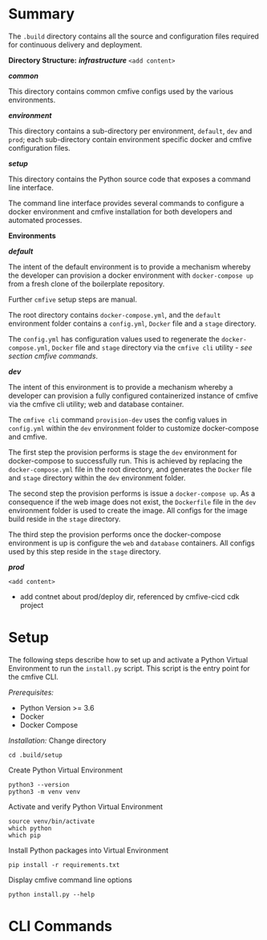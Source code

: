 # Summary
The `.build` directory contains all the source and configuration files required for continuous delivery and deployment.

**Directory Structure:**
***infrastructure***
`<add content>`

***common***

This directory contains common cmfive configs used by the various environments.

***environment***

This directory contains a sub-directory per environment, `default`, `dev` and `prod`; each sub-directory contain environment specific docker and cmfive configuration files.

***setup***

This directory contains the Python source code that exposes a command line interface. 

The command line interface provides several commands to configure a docker environment and cmfive installation for both developers and automated processes.

**Environments**

***default***

The intent of the default environment is to provide a mechanism whereby the developer can provision a docker environment with `docker-compose up` from a fresh clone of the boilerplate repository. 

Further `cmfive` setup steps are manual.

The root directory contains `docker-compose.yml`, and the `default` environment folder contains a `config.yml`, `Docker` file and a `stage` directory.

The `config.yml` has configuration values used to regenerate the `docker-compose.yml`, `Docker` file and `stage` directory via the `cmfive cli` utility - *see section cmfive commands*.

***dev***

The intent of this environment is to provide a mechanism whereby a developer can provision a fully configured containerized instance of cmfive via the cmfive cli utility; web and database container.

The `cmfive cli` command `provision-dev` uses the config values in `config.yml` within the `dev` environment folder to customize docker-compose and cmfive.

The first step the provision performs is stage the `dev` environment for docker-compose to successfully run. This is achieved by replacing the `docker-compose.yml` file in the root directory, and generates the `Docker` file and `stage` directory within the `dev` environment folder.

The second step the provision performs is issue a `docker-compose up`. As a consequence if the web image does not exist, the `Dockerfile` file in the `dev` environment folder is used to create the image. All configs for the image build reside in the `stage` directory.

The third step the provision performs once the docker-compose environment is up is configure the `web` and `database` containers. All configs used by this step reside in the `stage` directory.

***prod***

`<add content>`

- add contnet about prod/deploy dir, referenced by cmfive-cicd cdk project

# Setup
The following steps describe how to set up and activate a Python Virtual Environment to run the `install.py` script. This script is the entry point for the cmfive CLI.

*Prerequisites:*

 - Python Version >= 3.6
 - Docker
 - Docker Compose

*Installation:*
Change directory
```
cd .build/setup
```

Create Python Virtual Environment
```
python3 --version
python3 -m venv venv
```

Activate and verify Python Virtual Environment
```
source venv/bin/activate
which python
which pip
```
Install Python packages into Virtual Environment
```
pip install -r requirements.txt
```

Display cmfive command line options
```
python install.py --help
```

# CLI Commands
